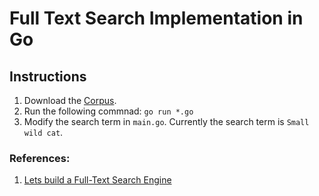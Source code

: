 # Full Text Search Implementation in Go

## Instructions
1. Download the
   [Corpus](https://dumps.wikimedia.org/enwiki/latest/enwiki-latest-abstract1.xml.gz).
2. Run the following commnad: ```go run *.go```
3. Modify the search term in ```main.go```. Currently the search term is
   ```Small wild cat```.

### References:
1. [Lets build a Full-Text Search
   Engine](https://artem.krylysov.com/blog/2020/07/28/lets-build-a-full-text-search-engine/)

